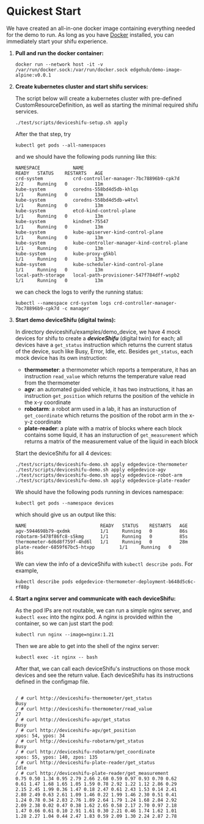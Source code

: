 # Quickest Start
We have created an all-in-one docker image containing everything needed for the demo to run. 
As long as you have [Docker](https://docs.docker.com/get-docker/) installed, you can immediately start your shifu experience.

1. **Pull and run the docker container:**

    ```
    docker run --network host -it -v /var/run/docker.sock:/var/run/docker.sock edgehub/demo-image-alpine:v0.0.1
    ```

2. **Create kubernetes cluster and start shifu services:**
    
    The script below will create a kubernetes cluster with pre-defined CustomResourceDefinition, as well as starting the minimal required shifu services.
    ```
    ./test/scripts/deviceshifu-setup.sh apply
    ```
    After the that step, try 
    ```
    kubectl get pods --all-namespaces
    ```

    and we should have the following pods running like this:
    ```
    NAMESPACE            NAME                                         READY   STATUS    RESTARTS   AGE
    crd-system           crd-controller-manager-7bc78896b9-cpk7d      2/2     Running   0          11m
    kube-system          coredns-558bd4d5db-khlqs                     1/1     Running   0          13m
    kube-system          coredns-558bd4d5db-w4tvl                     1/1     Running   0          13m
    kube-system          etcd-kind-control-plane                      1/1     Running   0          13m
    kube-system          kindnet-75547                                1/1     Running   0          13m
    kube-system          kube-apiserver-kind-control-plane            1/1     Running   0          13m
    kube-system          kube-controller-manager-kind-control-plane   1/1     Running   0          13m
    kube-system          kube-proxy-g5kbl                             1/1     Running   0          13m
    kube-system          kube-scheduler-kind-control-plane            1/1     Running   0          13m
    local-path-storage   local-path-provisioner-547f784dff-wspb2      1/1     Running   0          13m
    ```
    we can check the logs to verify the running status:
    ```
    kubectl --namespace crd-system logs crd-controller-manager-7bc78896b9-cpk7d -c manager
    ```

3. **Start demo deviceShifu (digital twins):**
    
    In directory deviceshifu/examples/demo_device, we have 4 mock devices for shifu to create a ***deviceShifu*** (digital twin) for each; all devices have a `get_status` instruction which returns the current status of the device, such like Busy, Error, Idle, etc.
    Besides `get_status`, each mock device has its own instruction:
    * **thermometer**: a thermometer which reports a temperature, it has an instruction `read_value` which returns the temperature value read from the thermometer
    * **agv**: an automated guided vehicle, it has two instructions, it has an instruction `get_position` which returns the position of the vehicle in the x-y coordinate
    * **robotarm**: a robot arm used in a lab, it has an insturuction of `get_coordinate` which returns the position of the robot arm in the x-y-z coordinate
    * **plate-reader**: a plate with a matrix of blocks where each block contains some liquid, it has an insturuction of `get_measurement` which returns a matrix of the measurement value of the liquid in each block

    Start the deviceShifu for all 4 devices:
    ```
    ./test/scripts/deviceshifu-demo.sh apply edgedevice-thermometer
    ./test/scripts/deviceshifu-demo.sh apply edgedevice-agv
    ./test/scripts/deviceshifu-demo.sh apply edgedevice-robot-arm
    ./test/scripts/deviceshifu-demo.sh apply edgedevice-plate-reader
    ```
    We should have the following pods running in devices namespace:
    ```
    kubectl get pods --namespace devices
    ```
    which should give us an output like this:
    ```
    NAME                           READY   STATUS    RESTARTS   AGE
    agv-5944698b79-qxdmk           1/1     Running   0          86s
    robotarm-5478f86fc8-s5kmg      1/1     Running   0          85s
    thermometer-6d6d8f759f-4hd6l   1/1     Running   0          28m
    plate-reader-6859f67bc5-htxpp         1/1     Running   0          86s
    ```
    We can view the info of a deviceShifu with `kubectl describe pods`. For example,
    ```
    kubectl describe pods edgedevice-thermometer-deployment-b648d5c6c-rf88p
    ```
4. **Start a nginx server and communicate with each deviceShifu:**
    
    As the pod IPs are not routable, we can run a simple nginx server, and `kubectl exec` into the nginx pod. 
    A nginx is provided within the container, so we can just start the pod:
    ```
    kubectl run nginx --image=nginx:1.21
    ```
    Then we are able to get into the shell of the nginx server:
    ```
    kubectl exec -it nginx -- bash
    ```
    After that, we can call each deviceShifu's instructions on those mock devices and see the return value.
    Each deviceShifu has its instructions defined in the configmap file.
    ```

    / # curl http://deviceshifu-thermometer/get_status
    Busy
    / # curl http://deviceshifu-thermometer/read_value
    27
    / # curl http://deviceshifu-agv/get_status
    Busy
    / # curl http://deviceshifu-agv/get_position
    xpos: 54, ypos: 34
    / # curl http://deviceshifu-robotarm/get_status
    Busy
    / # curl http://deviceshifu-robotarm/get_coordinate
    xpos: 55, ypos: 140, zpos: 135
    / # curl http://deviceshifu-plate-reader/get_status
    Idle
    / # curl http://deviceshifu-plate-reader/get_measurement
    0.75 0.50 1.34 0.95 2.79 2.66 2.68 0.59 0.97 0.93 0.70 0.62 
    0.61 1.47 1.68 1.65 1.05 1.59 0.78 2.92 1.22 1.12 2.86 0.29 
    2.15 2.45 1.99 0.36 1.47 0.18 2.47 0.61 2.43 1.53 0.14 2.41 
    2.80 2.49 0.63 2.61 1.09 1.46 0.22 1.99 1.46 2.30 0.51 0.41 
    1.24 0.78 0.34 2.83 2.76 1.89 2.64 1.79 1.24 1.68 2.84 2.92 
    2.09 2.38 0.02 0.47 0.38 1.62 2.65 0.58 2.17 2.70 0.97 2.18 
    1.47 0.66 0.61 0.10 2.91 1.61 0.30 2.21 0.46 1.74 1.62 1.01 
    1.28 2.27 1.04 0.44 2.47 1.83 0.59 2.09 1.30 2.24 2.87 2.78 
    ```
